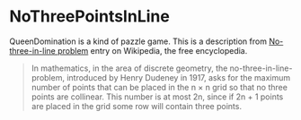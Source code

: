 NoThreePointsInLine
===============

QueenDomination is a kind of pazzle game.
This is a description from
[No-three-in-line problem](http://en.wikipedia.org/wiki/No-three-in-line_problem)
entry on Wikipedia, the free encyclopedia.


> In mathematics, in the area of discrete geometry, the no-three-in-line-problem, introduced by Henry Dudeney in 1917, asks for the maximum number of points that can be placed in the n × n grid so that no three points are collinear. This number is at most 2n, since if 2n + 1 points are placed in the grid some row will contain three points.

